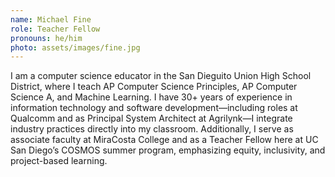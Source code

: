 ```yaml
---
name: Michael Fine
role: Teacher Fellow
pronouns: he/him
photo: assets/images/fine.jpg
---
```

I am a computer science educator in the San Dieguito Union High School District, where I teach AP Computer Science Principles, AP Computer Science A, and Machine Learning. I have 30+ years of experience in information technology and software development—including roles at Qualcomm and as Principal System Architect at Agrilynk—I integrate industry practices directly into my classroom. Additionally, I serve as associate faculty at MiraCosta College and as a Teacher Fellow here at UC San Diego’s COSMOS summer program, emphasizing equity, inclusivity, and project-based learning.
